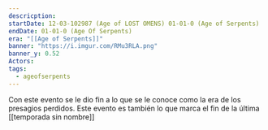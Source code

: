 ```yaml
---
descricption: 
startDate: 12-03-102987 (Age of LOST OMENS) 01-01-0 (Age of Serpents)
endDate: 01-01-0 (Age Of Serpents)
era: "[[Age of Serpents]]"
banner: "https://i.imgur.com/RMu3RLA.png"
banner_y: 0.52
Actors: 
tags:
  - ageofserpents
---
```

Con este evento se le dio fin a lo que se le conoce como la era de los presagios perdidos. Este evento es también lo que marca el fin de la última [[temporada sin nombre]] 
